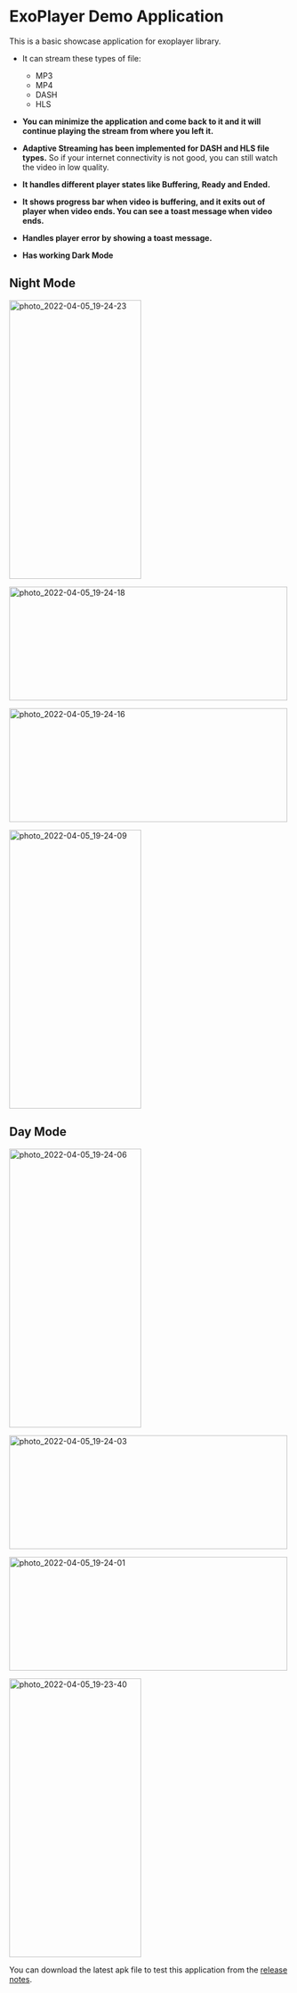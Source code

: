 # ExoPlayer Demo Application
This is a basic showcase application for exoplayer library.


- It can stream these types of file:
  - MP3 
  - MP4 
  - DASH
  - HLS

- <b>You can minimize the application and come back to it and it will continue playing the stream from where you left it.</b>
- <b>Adaptive Streaming has been implemented for DASH and HLS file types.</b> So if your internet connectivity is not good, you can still watch the video in low quality.
- <b>It handles different player states like Buffering, Ready and Ended.</b>
- <b>It shows progress bar when video is buffering, and it exits out of player when video ends. You can see a toast message when video ends.</b>
- <b>Handles player error by showing a toast message.</b>
- <b>Has working Dark Mode</b>


## <b>Night Mode</b>

<a data-flickr-embed="true" href="https://www.flickr.com/photos/101293743@N03/51984156051/in/dateposted-public/" title="photo_2022-04-05_19-24-23"><img src="https://live.staticflickr.com/65535/51984156051_e21f8333b4.jpg" width="237" height="500" alt="photo_2022-04-05_19-24-23"></a>

   <a data-flickr-embed="true" href="https://www.flickr.com/photos/101293743@N03/51984216668/in/dateposted-public/" title="photo_2022-04-05_19-24-18"><img src="https://live.staticflickr.com/65535/51984216668_ba047c9f92.jpg" width="500" height="204" alt="photo_2022-04-05_19-24-18"></a>

<a data-flickr-embed="true" href="https://www.flickr.com/photos/101293743@N03/51983140307/in/dateposted-public/" title="photo_2022-04-05_19-24-16"><img src="https://live.staticflickr.com/65535/51983140307_3c6ab67f75.jpg" width="500" height="204" alt="photo_2022-04-05_19-24-16"></a>

<a data-flickr-embed="true" href="https://www.flickr.com/photos/101293743@N03/51983140332/in/dateposted-public/" title="photo_2022-04-05_19-24-09"><img src="https://live.staticflickr.com/65535/51983140332_3823a1373c.jpg" width="237" height="500" alt="photo_2022-04-05_19-24-09"></a>

## <b>Day Mode</b>


<a data-flickr-embed="true" href="https://www.flickr.com/photos/101293743@N03/51984432579/in/dateposted-public/" title="photo_2022-04-05_19-24-06"><img src="https://live.staticflickr.com/65535/51984432579_945563fdde.jpg" width="237" height="500" alt="photo_2022-04-05_19-24-06"></a>

<a data-flickr-embed="true" href="https://www.flickr.com/photos/101293743@N03/51984705200/in/dateposted-public/" title="photo_2022-04-05_19-24-03"><img src="https://live.staticflickr.com/65535/51984705200_cc0fff9972.jpg" width="500" height="204" alt="photo_2022-04-05_19-24-03"></a>

<a data-flickr-embed="true" href="https://www.flickr.com/photos/101293743@N03/51984216798/in/dateposted-public/" title="photo_2022-04-05_19-24-01"><img src="https://live.staticflickr.com/65535/51984216798_81fd295dce.jpg" width="500" height="204" alt="photo_2022-04-05_19-24-01"></a>

<a data-flickr-embed="true" href="https://www.flickr.com/photos/101293743@N03/51984432639/in/dateposted-public/" title="photo_2022-04-05_19-23-40"><img src="https://live.staticflickr.com/65535/51984432639_14d37bff5b.jpg" width="237" height="500" alt="photo_2022-04-05_19-23-40"></a>


You can download the latest apk file to test this application from the [release notes](https://github.com/soumikshah/ExoPlayer_Demo_App/releases/).
